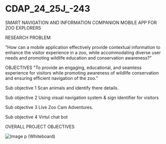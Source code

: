 # CDAP_24_25J_-243
SMART NAVIGATION AND INFORMATION COMPANION MOBILE APP FOR ZOO EXPLORERS 


RESEARCH PROBLEM

"How can a mobile application effectively provide  contextual information to enhance the visitor experience in a zoo, while accommodating diverse user needs and promoting wildlife education and conservation awareness?"


OBJECTIVES
"To provide an engaging, educational, and seamless experience for visitors while promoting awareness of wildlife conservation and ensuring efficient navigation of the zoo."

Sub objective 1
Scan animals and identify there details.

Sub objective 2
Using visual navigation system & sign identifier for visitors

Sub objective 3
Live Zoo Cam Adventures.

Sub objective 4
Virtul chat bot


OVERALL PROJECT OBJECTIVES

![Image p (Whiteboard)](https://github.com/user-attachments/assets/0f1d188e-4d0f-4c61-a061-437286e0df91)

